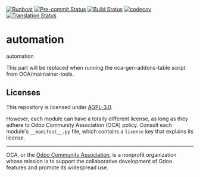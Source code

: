 
[![Runboat](https://img.shields.io/badge/runboat-Try%20me-875A7B.png)](https://runboat.odoo-community.org/builds?repo=OCA/automation&target_branch=18.0)
[![Pre-commit Status](https://github.com/OCA/automation/actions/workflows/pre-commit.yml/badge.svg?branch=18.0)](https://github.com/OCA/automation/actions/workflows/pre-commit.yml?query=branch%3A18.0)
[![Build Status](https://github.com/OCA/automation/actions/workflows/test.yml/badge.svg?branch=18.0)](https://github.com/OCA/automation/actions/workflows/test.yml?query=branch%3A18.0)
[![codecov](https://codecov.io/gh/OCA/automation/branch/18.0/graph/badge.svg)](https://codecov.io/gh/OCA/automation)
[![Translation Status](https://translation.odoo-community.org/widgets/automation-18-0/-/svg-badge.svg)](https://translation.odoo-community.org/engage/automation-18-0/?utm_source=widget)

<!-- /!\ do not modify above this line -->

# automation

automation

<!-- /!\ do not modify below this line -->

<!-- prettier-ignore-start -->

[//]: # (addons)

This part will be replaced when running the oca-gen-addons-table script from OCA/maintainer-tools.

[//]: # (end addons)

<!-- prettier-ignore-end -->

## Licenses

This repository is licensed under [AGPL-3.0](LICENSE).

However, each module can have a totally different license, as long as they adhere to Odoo Community Association (OCA)
policy. Consult each module's `__manifest__.py` file, which contains a `license` key
that explains its license.

----
OCA, or the [Odoo Community Association](http://odoo-community.org/), is a nonprofit
organization whose mission is to support the collaborative development of Odoo features
and promote its widespread use.
